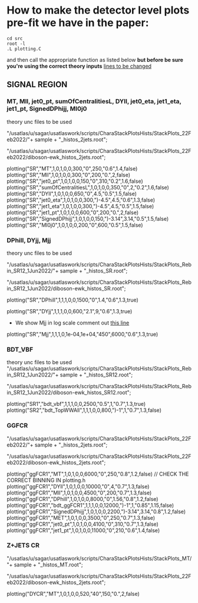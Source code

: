 # How to make the detector level plots pre-fit we have in the paper:  
```
cd src
root -l
.L plotting.C
```
and then call the appropriate function as listed below 
**but before be sure you're**
**using the correct theory inputs** [lines to be changed](https://gitlab.cern.ch/ckitsaki/vbf_differential_plotting/-/blob/master/src/plotting.C#L96-97)

## SIGNAL REGION 
### MT, Mll, jet0_pt, sumOfCentralitiesL, DYll, jet0_eta, jet1_eta, jet1_pt, SignedDPhijj, Ml0j0
theory unc files to be used

"/usatlas/u/sagar/usatlaswork/scripts/CharaStackPlotsHists/StackPlots_22Feb2022/"+ sample + "_histos_2jets.root";

"/usatlas/u/sagar/usatlaswork/scripts/CharaStackPlotsHists/StackPlots_22Feb2022/diboson-ewk_histos_2jets.root";

plotting("SR","MT",1,0,1,0,0,300,"0",250,"0.6",1.4,false)
plotting("SR","Mll",1,0,1,0,0,300,"0",200,"0.",2,false)
plotting("SR","jet0_pt",1,0,1,0,0,150,"0",310,"0.2",1.6,false)
plotting("SR","sumOfCentralitiesL",1,0,1,0,0,350,"0",2,"0.2",1.6,false)
plotting("SR","DYll",1,0,1,0,0,650,"0",4.5,"0.5",1.5,false)
plotting("SR","jet0_eta",1,0,1,0,0,300,")-4.5",4.5,"0.6",1.3,false)
plotting("SR","jet1_eta",1,0,1,0,0,300,")-4.5",4.5,"0.5",1.5,false)
plotting("SR","jet1_pt",1,0,1,0,0,600,"0",200,"0.",2,false)
plotting("SR","SignedDPhijj",1,0,1,0,0,150,")-3.14",3.14,"0.5",1.5,false)
plotting("SR","Ml0j0",1,0,1,0,0,200,"0",600,"0.5",1.5,false)

### DPhill, DYjj, Mjj
theory unc files to be used

"/usatlas/u/sagar/usatlaswork/scripts/CharaStackPlotsHists/StackPlots_Rebin_SR12_1Jun2022/"+ sample + "_histos_SR.root";

"/usatlas/u/sagar/usatlaswork/scripts/CharaStackPlotsHists/StackPlots_Rebin_SR12_1Jun2022/diboson-ewk_histos_SR.root";

plotting("SR","DPhill",1,1,1,0,0,1500,"0",1.4,"0.6",1.3,true)

plotting("SR","DYjj",1,1,1,0,0,600,"2.1",9,"0.6",1.3,true)

- We show Mjj in log scale comment out [this line](https://gitlab.cern.ch/ckitsaki/vbf_differential_plotting/-/blob/master/src/plotting.C#L1063)

plotting("SR","Mjj",1,1,1,0,1e-04,1e+04,"450",6000,"0.6",1.3,true)

### BDT_VBF
theory unc files to be used
"/usatlas/u/sagar/usatlaswork/scripts/CharaStackPlotsHists/StackPlots_Rebin_SR12_1Jun2022/"+ sample + "_histos_SR12.root";

"/usatlas/u/sagar/usatlaswork/scripts/CharaStackPlotsHists/StackPlots_Rebin_SR12_1Jun2022/diboson-ewk_histos_SR12.root";

plotting("SR1","bdt_vbf",1,1,1,0,0,2500,"0.5",1,"0.7",1.3,true)
plotting("SR2","bdt_TopWWAll",1,1,1,0,0,800,")-1",1,"0.7",1.3,false)


### GGFCR
"/usatlas/u/sagar/usatlaswork/scripts/CharaStackPlotsHists/StackPlots_22Feb2022/"+ sample + "_histos_2jets.root";

"/usatlas/u/sagar/usatlaswork/scripts/CharaStackPlotsHists/StackPlots_22Feb2022/diboson-ewk_histos_2jets.root";

plotting("ggFCR1","MT",1,0,1,0,0,6000,"0",250,"0.8",1.2,false) // CHECK THE CORRECT BINNING IN plotting.h
plotting("ggFCR1","DYll",1,0,1,0,0,10000,"0",4,"0.7",1.3,false)
plotting("ggFCR1","Mll",1,0,1,0,0,4500,"0",200,"0.7",1.3,false)
plotting("ggFCR1","DPhill",1,0,1,0,0,8000,"0",1.56,"0.8",1.2,false)
plotting("ggFCR1","bdt_ggFCR1",1,1,1,0,0,12000,")-1",1,"0.85",1.15,false)
plotting("ggFCR1","SignedDPhijj",1,0,1,0,0,2200,")-3.14",3.14,"0.8",1.2,false)
plotting("ggFCR1","MET",1,0,1,0,0,3500,"0",250,"0.7",1.3,false)
plotting("ggFCR1","jet0_pt",1,0,1,0,0,4100,"0",310,"0.7",1.3,false)
plotting("ggFCR1","jet1_pt",1,0,1,0,0,11000,"0",210,"0.6",1.4,false)

### Z+JETS CR
"/usatlas/u/sagar/usatlaswork/scripts/CharaStackPlotsHists/StackPlots_MT/"+ sample + "_histos_MT.root";

"/usatlas/u/sagar/usatlaswork/scripts/CharaStackPlotsHists/StackPlots_22Feb2022/diboson-ewk_histos_2jets.root";

plotting("DYCR","MT",1,0,1,0,0,520,"40",150,"0.",2,false)

